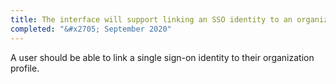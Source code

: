 ```yaml
---
title: The interface will support linking an SSO identity to an organization profile
completed: "&#x2705; September 2020"
---
```


A user should be able to link a single sign-on identity to their organization profile.
